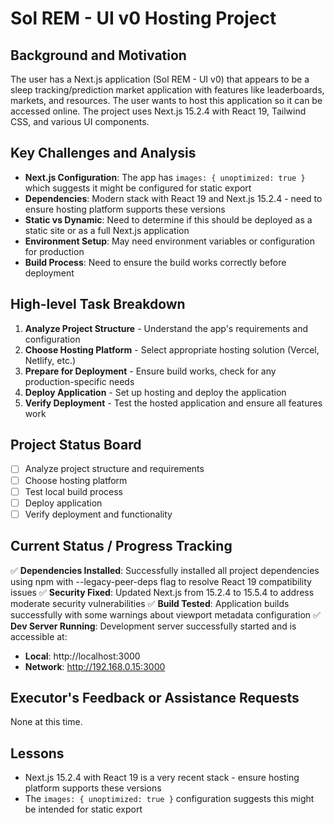 # Sol REM - UI v0 Hosting Project

## Background and Motivation
The user has a Next.js application (Sol REM - UI v0) that appears to be a sleep tracking/prediction market application with features like leaderboards, markets, and resources. The user wants to host this application so it can be accessed online. The project uses Next.js 15.2.4 with React 19, Tailwind CSS, and various UI components.

## Key Challenges and Analysis
- **Next.js Configuration**: The app has `images: { unoptimized: true }` which suggests it might be configured for static export
- **Dependencies**: Modern stack with React 19 and Next.js 15.2.4 - need to ensure hosting platform supports these versions
- **Static vs Dynamic**: Need to determine if this should be deployed as a static site or as a full Next.js application
- **Environment Setup**: May need environment variables or configuration for production
- **Build Process**: Need to ensure the build works correctly before deployment

## High-level Task Breakdown
1. **Analyze Project Structure** - Understand the app's requirements and configuration
2. **Choose Hosting Platform** - Select appropriate hosting solution (Vercel, Netlify, etc.)
3. **Prepare for Deployment** - Ensure build works, check for any production-specific needs
4. **Deploy Application** - Set up hosting and deploy the application
5. **Verify Deployment** - Test the hosted application and ensure all features work

## Project Status Board
- [ ] Analyze project structure and requirements
- [ ] Choose hosting platform
- [ ] Test local build process
- [ ] Deploy application
- [ ] Verify deployment and functionality

## Current Status / Progress Tracking
✅ **Dependencies Installed**: Successfully installed all project dependencies using npm with --legacy-peer-deps flag to resolve React 19 compatibility issues
✅ **Security Fixed**: Updated Next.js from 15.2.4 to 15.5.4 to address moderate security vulnerabilities
✅ **Build Tested**: Application builds successfully with some warnings about viewport metadata configuration
✅ **Dev Server Running**: Development server successfully started and is accessible at:
- **Local**: http://localhost:3000
- **Network**: http://192.168.0.15:3000

## Executor's Feedback or Assistance Requests
None at this time.

## Lessons
- Next.js 15.2.4 with React 19 is a very recent stack - ensure hosting platform supports these versions
- The `images: { unoptimized: true }` configuration suggests this might be intended for static export
